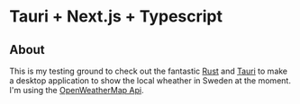 # Tauri + Next.js + Typescript

## About

This is my testing ground to check out the fantastic [Rust](https://www.rust-lang.org/) and [Tauri](https://tauri.app/) to make a desktop application to show the local wheather in Sweden at the moment. I'm using the [OpenWeatherMap Api](https://openweathermap.org/).
